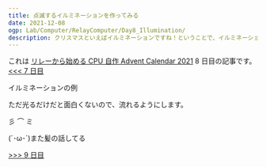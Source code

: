 ```yaml
---
title: 点滅するイルミネーションを作ってみる
date: 2021-12-08
ogp: Lab/Computer/RelayComputer/Day8_Illumination/
description: クリスマスといえばイルミネーションですね！ということで、イルミネーションを作ります！（自然な導入
---
```


これは [リレーから始める CPU 自作 Advent Calendar 2021](https://adventar.org/calendars/7052) 8 日目の記事です。[<<< 7 日目](../Day7_Clock/)

イルミネーションの例

ただ光るだけだと面白くないので、流れるようにします。

彡 ⌒ ミ

(´･ω･`)また髪の話してる

[>>> 9 日目](../Day9_ROM/)
